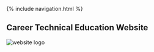 {% include navigation.html %}
## Career Technical Education Website
![website logo](https://user-images.githubusercontent.com/89223976/158883344-b75901a1-56ef-4d39-abb4-2e27ebe97502.png)
